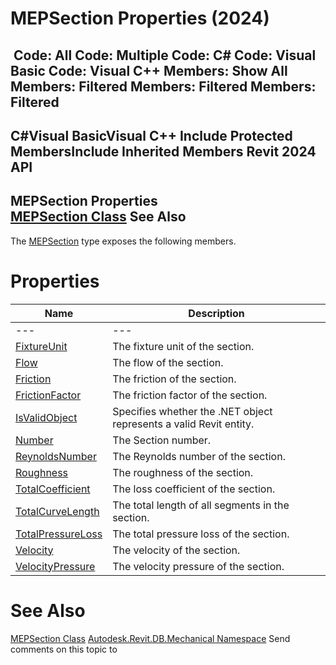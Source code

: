 # MEPSection Properties (2024)

﻿
 Code: All Code: Multiple Code: C# Code: Visual Basic Code: Visual C++  Members: Show All Members: Filtered Members: Filtered Members: Filtered   
---  
C#Visual BasicVisual C++
Include Protected MembersInclude Inherited Members
Revit 2024 API  
---  
MEPSection Properties  
[MEPSection Class](a618b793-4084-a631-191a-043aac84d039.md "MEPSection Class") See Also  
---  
The [MEPSection](a618b793-4084-a631-191a-043aac84d039.md "MEPSection Class") type exposes the following members.
# Properties
| Name | Description |
| --- | --- |
| --- | --- | --- |
| [FixtureUnit](e367e3b5-6ca1-6ada-b038-e73a2dadfcfd.md "FixtureUnit Property") | The fixture unit of the section. |
| [Flow](68589ece-8989-6b7c-d7da-a52c5a8b4672.md "Flow Property") | The flow of the section. |
| [Friction](22ced217-3118-4027-51ff-2b3d975a1bbb.md "Friction Property") | The friction of the section. |
| [FrictionFactor](e5665702-d478-6f50-c11a-07bb4911d3c4.md "FrictionFactor Property") | The friction factor of the section. |
| [IsValidObject](04d00d8e-b252-f8c4-023a-eeb65a5122ee.md "IsValidObject Property") | Specifies whether the .NET object represents a valid Revit entity. |
| [Number](443c0cd1-8eaa-bb7d-c9e2-36f8165f7687.md "Number Property") | The Section number. |
| [ReynoldsNumber](a21a5700-5d6d-0e21-b61b-5fe7876f3fd2.md "ReynoldsNumber Property") | The Reynolds number of the section. |
| [Roughness](0759a36f-1346-c346-7c86-46c7066206da.md "Roughness Property") | The roughness of the section. |
| [TotalCoefficient](87a7da58-056c-970b-b08f-ee94c209b077.md "TotalCoefficient Property") | The loss coefficient of the section. |
| [TotalCurveLength](809839ff-5f6f-e916-4fbd-2b16f0c38d29.md "TotalCurveLength Property") | The total length of all segments in the section. |
| [TotalPressureLoss](f75e82be-d681-544c-641f-c943765ef2be.md "TotalPressureLoss Property") | The total pressure loss of the section. |
| [Velocity](f8f59184-74bb-446c-8da7-d2f16c500caf.md "Velocity Property") | The velocity of the section. |
| [VelocityPressure](6aba4956-8313-11cf-2bcc-c608aa9d97df.md "VelocityPressure Property") | The velocity pressure of the section. |

# See Also
[MEPSection Class](a618b793-4084-a631-191a-043aac84d039.md "MEPSection Class")
[Autodesk.Revit.DB.Mechanical Namespace](0eafd899-5912-56fd-94b1-d286156e26fc.md "Autodesk.Revit.DB.Mechanical Namespace")
Send comments on this topic to 